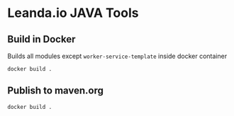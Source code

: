 # Leanda.io JAVA Tools

## Build in Docker

Builds all modules except `worker-service-template` inside docker container

```terminal
docker build .
```

## Publish to maven.org

```terminal
docker build .
```
